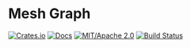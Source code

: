 # Mesh Graph

[![Crates.io](https://img.shields.io/crates/v/mesh-graph.svg)](https://crates.io/crates/mesh-graph)
[![Docs](https://docs.rs/mesh-graph/badge.svg)](https://docs.rs/mesh-graph/)
[![MIT/Apache 2.0](https://img.shields.io/badge/license-MIT%2FApache-blue.svg)](https://github.com/synphonyte/mesh-graph#license)
[![Build Status](https://github.com/synphonyte/mesh-graph/actions/workflows/ci.yml/badge.svg)](https://github.com/synphonyte/mesh-graph/actions/workflows/ci.yml)

<!-- cargo-rdme -->
